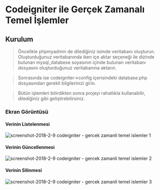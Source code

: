 # Codeigniter ile Gerçek Zamanalı Temel İşlemler
## Kurulum
> Öncelikle phpmyadmin de dilediğiniz isimde veritabanı oluşturun. Oluşturduğunuz veritabanında iken içe aktar seçeneği ile dizinde bulunan mysql_databese soyasının içinde bulunan veritabanı dosyasını oluşturduğunuz veritabanına aktarın.

>Sonrasında ise codeigniter->config içerisindeki database.php dosyasından gerekli bilgilerinizi girin.

>Bütün işlemleri bitirdikten sonra projeyi rahatlıkla kullanabilir, dilediğiniz gibi geliştirebilirsiniz.

### Ekran Görüntüsü
#### Verinin Listelenmesi
![screenshot-2018-2-9 codeigniter - gercek zamanli temel islemler 1](https://user-images.githubusercontent.com/7128829/36029224-62b7a928-0db3-11e8-9f20-597250a0c095.png)

#### Verinin Güncellenmesi
![screenshot-2018-2-9 codeigniter - gercek zamanli temel islemler 2](https://user-images.githubusercontent.com/7128829/36029295-adefd2ee-0db3-11e8-96df-b756d822447a.png)

#### Verinin Silinmesi
![screenshot-2018-2-9 codeigniter - gercek zamanli temel islemler 3](https://user-images.githubusercontent.com/7128829/36029394-100408d8-0db4-11e8-9b9a-bdf70644381e.png)
